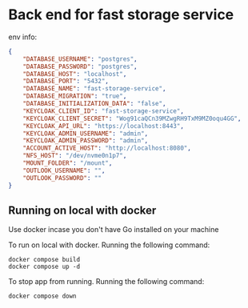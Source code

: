 # Back end for fast storage service

env info:

```json
{
    "DATABASE_USERNAME": "postgres",
    "DATABASE_PASSWORD": "postgres",
    "DATABASE_HOST": "localhost",
    "DATABASE_PORT": "5432",
    "DATABASE_NAME": "fast-storage-service",
    "DATABASE_MIGRATION": "true",
    "DATABASE_INITIALIZATION_DATA": "false",
    "KEYCLOAK_CLIENT_ID": "fast-storage-service",
    "KEYCLOAK_CLIENT_SECRET": "Wog91caQCn39MZwgRH9TxM9MZ0oqu4GG",
    "KEYCLOAK_API_URL": "https://localhost:8443",
    "KEYCLOAK_ADMIN_USERNAME": "admin",
    "KEYCLOAK_ADMIN_PASSWORD": "admin",
    "ACCOUNT_ACTIVE_HOST": "http://localhost:8080",
    "NFS_HOST": "/dev/nvme0n1p7",
    "MOUNT_FOLDER": "/mount",
    "OUTLOOK_USERNAME": "",
    "OUTLOOK_PASSWORD": ""
}
```

## Running on local with docker

Use docker incase you don't have Go installed on your machine

To run on local with docker. Running the following command:

```shell
docker compose build
docker compose up -d
```

To stop app from running. Running the following command:

```shell
docker compose down
```
